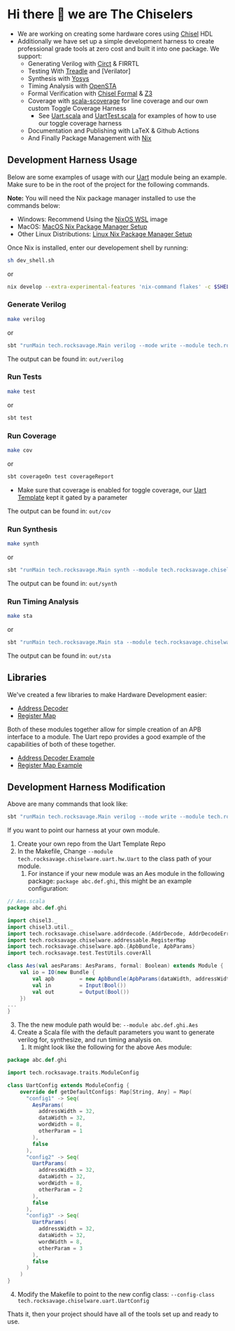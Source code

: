 # Hi there 👋 we are The Chiselers

- We are working on creating some hardware cores using [Chisel](https://www.chisel-lang.org/) HDL
- Additionally we have set up a simple development harness to create professional grade tools at zero cost and built it into one package. We support:
   - Generating Verilog with [Circt](https://circt.llvm.org/) & FIRRTL
   - Testing With [Treadle](https://github.com/chipsalliance/treadle) and [Verilator]
   - Synthesis with [Yosys](https://yosyshq.net/yosys/)
   - Timing Analysis with [OpenSTA](https://github.com/The-OpenROAD-Project/OpenSTA)
   - Formal Verification with [Chisel Formal](https://woset-workshop.github.io/PDFs/2021/a03.pdf) & [Z3](https://github.com/Z3Prover/z3)
   - Coverage with [scala-scoverage](https://github.com/scoverage/scalac-scoverage-plugin) for line coverage and our own custom Toggle Coverage Harness
      - See [Uart.scala](https://github.com/The-Chiselers/uart/blob/75516efe70c4a93c155d41343f3badf3a01ac8a0/src/main/scala/tech/rocksavage/chiselware/uart/hw/Uart.scala#L586C1-L586C31) and [UartTest.scala](https://github.com/The-Chiselers/uart/blob/75516efe70c4a93c155d41343f3badf3a01ac8a0/src/test/scala/tech/rocksavage/chiselware/uart/UartTest.scala#L407) for examples of how to use our toggle coverage harness   
   - Documentation and Publishing with LaTeX & Github Actions
   - And Finally Package Management with [Nix](https://nixos.org/)
 
## Development Harness Usage

Below are some examples of usage with our [Uart](https://github.com/The-Chiselers/uart) module being an example. Make sure to be in the root of the project for the following commands. 

**Note:** You will need the Nix package manager installed to use the commands below:

 - Windows: Recommend Using the [NixOS WSL](https://nix-community.github.io/NixOS-WSL/install.html) image
 - MacOS: [MacOS Nix Package Manager Setup](https://nixos.org/download/#nix-install-macos)
 - Other Linux Distributions: [Linux Nix Package Manager Setup](https://nixos.org/download/#nix-install-linux)

Once Nix is installed, enter our developement shell by running:
```sh
sh dev_shell.sh
```
or
```sh
nix develop --extra-experimental-features 'nix-command flakes' -c $SHELL
```

### Generate Verilog

```sh
make verilog
```
or
```sh
sbt "runMain tech.rocksavage.Main verilog --mode write --module tech.rocksavage.chiselware.uart.hw.Uart --config-class tech.rocksavage.chiselware.uart.UartConfig"
```

The output can be found in: `out/verilog`

### Run Tests

```sh
make test
```
or 
```sh
sbt test
```

### Run Coverage

```sh
make cov
```
or
```sh
sbt coverageOn test coverageReport
```
- Make sure that coverage is enabled for toggle coverage, our [Uart Template](https://github.com/The-Chiselers/uart/blob/75516efe70c4a93c155d41343f3badf3a01ac8a0/src/main/scala/tech/rocksavage/chiselware/uart/hw/Uart.scala#L586) kept it gated by a parameter

The output can be found in: `out/cov`

### Run Synthesis

```sh
make synth
```
or
```sh
sbt "runMain tech.rocksavage.Main synth --module tech.rocksavage.chiselware.uart.hw.Uart --config-class tech.rocksavage.chiselware.uart.UartConfig --techlib synth/stdcells.lib"
```

The output can be found in: `out/synth`

### Run Timing Analysis

```sh
make sta
```
or
```sh
sbt "runMain tech.rocksavage.Main sta --module tech.rocksavage.chiselware.uart.hw.Uart --config-class tech.rocksavage.chiselware.uart.UartConfig --techlib synth/stdcells.lib --clock-period 5.0"
```

The output can be found in: `out/sta`

## Libraries

We've created a few libraries to make Hardware Development easier:
- [Address Decoder](https://github.com/The-Chiselers/addrdecode)
- [Register Map](https://github.com/The-Chiselers/registermap)

Both of these modules together allow for simple creation of an APB interface to a module. The Uart repo provides a good example of the capabilities of both of these together.
- [Address Decoder Example](https://github.com/The-Chiselers/uart/blob/75516efe70c4a93c155d41343f3badf3a01ac8a0/src/main/scala/tech/rocksavage/chiselware/uart/hw/Uart.scala#L353)
- [Register Map Example](https://github.com/The-Chiselers/uart/blob/75516efe70c4a93c155d41343f3badf3a01ac8a0/src/main/scala/tech/rocksavage/chiselware/uart/hw/Uart.scala#L35)


## Development Harness Modification

Above are many commands that look like:
```sh
sbt "runMain tech.rocksavage.Main verilog --mode write --module tech.rocksavage.chiselware.uart.hw.Uart --config-class tech.rocksavage.chiselware.uart.UartConfig"
```

If you want to point our harness at your own module.
1. Create your own repo from the Uart Template Repo
2. In the Makefile, Change `--module tech.rocksavage.chiselware.uart.hw.Uart` to the class path of your module.
   1. For instance if your new module was an Aes module in the following package: `package abc.def.ghi`, this might be an example configuration:
```scala
// Aes.scala
package abc.def.ghi

import chisel3._
import chisel3.util._
import tech.rocksavage.chiselware.addrdecode.{AddrDecode, AddrDecodeError}
import tech.rocksavage.chiselware.addressable.RegisterMap
import tech.rocksavage.chiselware.apb.{ApbBundle, ApbParams}
import tech.rocksavage.test.TestUtils.coverAll

class Aes(val aesParams: AesParams, formal: Boolean) extends Module {
    val io = IO(new Bundle {
        val apb        = new ApbBundle(ApbParams(dataWidth, addressWidth))
        val in         = Input(Bool())
        val out        = Output(Bool())
    })
...
}
```
   3. The the new module path would be: `--module abc.def.ghi.Aes`
3. Create a Scala file with the default parameters you want to generate verilog for, synthesize, and run timing analysis on.
   1. It might look like the following for the above Aes module:
```scala
package abc.def.ghi

import tech.rocksavage.traits.ModuleConfig

class UartConfig extends ModuleConfig {
    override def getDefaultConfigs: Map[String, Any] = Map(
      "config1" -> Seq(
        AesParams(
          addressWidth = 32,
          dataWidth = 32,
          wordWidth = 8,
          otherParam = 1
        ),
        false
      ),
      "config2" -> Seq(
        UartParams(
          addressWidth = 32,
          dataWidth = 32,
          wordWidth = 8,
          otherParam = 2
        ),
        false
      ),
      "config3" -> Seq(
        UartParams(
          addressWidth = 32,
          dataWidth = 32,
          wordWidth = 8,
          otherParam = 3
        ),
        false
      )
    )
}
```
4. Modify the Makefile to point to the new config class: `--config-class tech.rocksavage.chiselware.uart.UartConfig`

Thats it, then your project should have all of the tools set up and ready to use.
